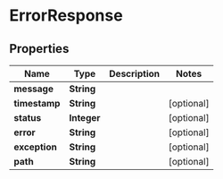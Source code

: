 
# ErrorResponse

## Properties
Name | Type | Description | Notes
------------ | ------------- | ------------- | -------------
**message** | **String** |  | 
**timestamp** | **String** |  |  [optional]
**status** | **Integer** |  |  [optional]
**error** | **String** |  |  [optional]
**exception** | **String** |  |  [optional]
**path** | **String** |  |  [optional]



